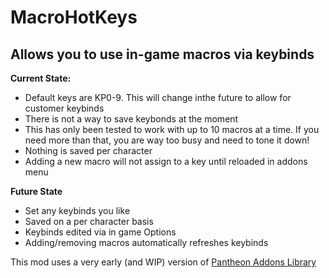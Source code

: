 # MacroHotKeys
## Allows you to use in-game macros via keybinds

**Current State:**
- Default keys are KP0-9. This will change inthe future to allow for customer keybinds
- There is not a way to save keybonds at the moment
- This has only been tested to work with up to 10 macros at a time. If you need more than that, you are way too busy and need to tone it down!
- Nothing is saved per character
- Adding a new macro will not assign to a key until reloaded in addons menu

**Future State**
- Set any keybinds you like
- Saved on a per character basis
- Keybinds edited via in game Options
- Adding/removing macros automatically refreshes keybinds

This mod uses a very early (and WIP) version of [Pantheon Addons Library](https://github.com/ModsOfPantheon/PantheonAddons)
